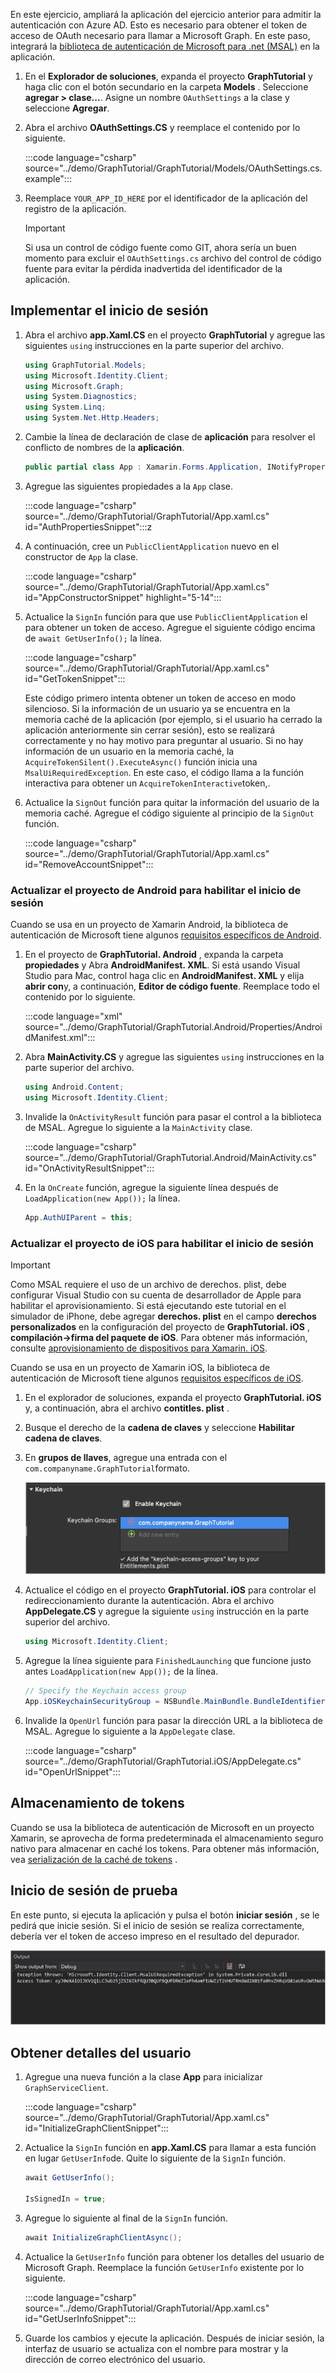 <!-- markdownlint-disable MD002 MD041 -->

En este ejercicio, ampliará la aplicación del ejercicio anterior para admitir la autenticación con Azure AD. Esto es necesario para obtener el token de acceso de OAuth necesario para llamar a Microsoft Graph. En este paso, integrará la [biblioteca de autenticación de Microsoft para .net (MSAL)](https://github.com/AzureAD/microsoft-authentication-library-for-dotnet) en la aplicación.

1. En el **Explorador de soluciones**, expanda el proyecto **GraphTutorial** y haga clic con el botón secundario en la carpeta **Models** . Seleccione **agregar > clase...**. Asigne un nombre `OAuthSettings` a la clase y seleccione **Agregar**.

1. Abra el archivo **OAuthSettings.CS** y reemplace el contenido por lo siguiente.

    :::code language="csharp" source="../demo/GraphTutorial/GraphTutorial/Models/OAuthSettings.cs.example":::

1. Reemplace `YOUR_APP_ID_HERE` por el identificador de la aplicación del registro de la aplicación.

    > [!IMPORTANT]
    > Si usa un control de código fuente como GIT, ahora sería un buen momento para excluir el `OAuthSettings.cs` archivo del control de código fuente para evitar la pérdida inadvertida del identificador de la aplicación.

## <a name="implement-sign-in"></a>Implementar el inicio de sesión

1. Abra el archivo **app.Xaml.CS** en el proyecto **GraphTutorial** y agregue las siguientes `using` instrucciones en la parte superior del archivo.

    ```csharp
    using GraphTutorial.Models;
    using Microsoft.Identity.Client;
    using Microsoft.Graph;
    using System.Diagnostics;
    using System.Linq;
    using System.Net.Http.Headers;
    ```

1. Cambie la línea de declaración de clase de **aplicación** para resolver el conflicto de nombres de la **aplicación**.

    ```csharp
    public partial class App : Xamarin.Forms.Application, INotifyPropertyChanged
    ```

1. Agregue las siguientes propiedades a la `App` clase.

    :::code language="csharp" source="../demo/GraphTutorial/GraphTutorial/App.xaml.cs" id="AuthPropertiesSnippet":::z

1. A continuación, cree un `PublicClientApplication` nuevo en el constructor de `App` la clase.

    :::code language="csharp" source="../demo/GraphTutorial/GraphTutorial/App.xaml.cs" id="AppConstructorSnippet" highlight="5-14":::

1. Actualice la `SignIn` función para que use `PublicClientApplication` el para obtener un token de acceso. Agregue el siguiente código encima de `await GetUserInfo();` la línea.

    :::code language="csharp" source="../demo/GraphTutorial/GraphTutorial/App.xaml.cs" id="GetTokenSnippet":::

    Este código primero intenta obtener un token de acceso en modo silencioso. Si la información de un usuario ya se encuentra en la memoria caché de la aplicación (por ejemplo, si el usuario ha cerrado la aplicación anteriormente sin cerrar sesión), esto se realizará correctamente y no hay motivo para preguntar al usuario. Si no hay información de un usuario en la memoria caché, la `AcquireTokenSilent().ExecuteAsync()` función inicia una `MsalUiRequiredException`. En este caso, el código llama a la función interactiva para obtener un `AcquireTokenInteractive`token,.

1. Actualice la `SignOut` función para quitar la información del usuario de la memoria caché. Agregue el código siguiente al principio de la `SignOut` función.

    :::code language="csharp" source="../demo/GraphTutorial/GraphTutorial/App.xaml.cs" id="RemoveAccountSnippet":::

### <a name="update-android-project-to-enable-sign-in"></a>Actualizar el proyecto de Android para habilitar el inicio de sesión

Cuando se usa en un proyecto de Xamarin Android, la biblioteca de autenticación de Microsoft tiene algunos [requisitos específicos de Android](https://github.com/AzureAD/microsoft-authentication-library-for-dotnet/wiki/Xamarin-Android-specifics).

1. En el proyecto de **GraphTutorial. Android** , expanda la carpeta **propiedades** y Abra **AndroidManifest. XML**. Si está usando Visual Studio para Mac, control haga clic en **AndroidManifest. XML** y elija **abrir con**y, a continuación, **Editor de código fuente**. Reemplace todo el contenido por lo siguiente.

    :::code language="xml" source="../demo/GraphTutorial/GraphTutorial.Android/Properties/AndroidManifest.xml":::

1. Abra **MainActivity.CS** y agregue las siguientes `using` instrucciones en la parte superior del archivo.

    ```csharp
    using Android.Content;
    using Microsoft.Identity.Client;
    ```

1. Invalide la `OnActivityResult` función para pasar el control a la biblioteca de MSAL. Agregue lo siguiente a la `MainActivity` clase.

    :::code language="csharp" source="../demo/GraphTutorial/GraphTutorial.Android/MainActivity.cs" id="OnActivityResultSnippet":::

1. En la `OnCreate` función, agregue la siguiente línea después de `LoadApplication(new App());` la línea.

    ```csharp
    App.AuthUIParent = this;
    ```

### <a name="update-ios-project-to-enable-sign-in"></a>Actualizar el proyecto de iOS para habilitar el inicio de sesión

> [!IMPORTANT]
> Como MSAL requiere el uso de un archivo de derechos. plist, debe configurar Visual Studio con su cuenta de desarrollador de Apple para habilitar el aprovisionamiento. Si está ejecutando este tutorial en el simulador de iPhone, debe agregar **derechos. plist** en el campo **derechos personalizados** en la configuración del proyecto de **GraphTutorial. iOS** , **compilación->firma del paquete de iOS**. Para obtener más información, consulte [aprovisionamiento de dispositivos para Xamarin. iOS](/xamarin/ios/get-started/installation/device-provisioning).

Cuando se usa en un proyecto de Xamarin iOS, la biblioteca de autenticación de Microsoft tiene algunos [requisitos específicos de iOS](https://github.com/AzureAD/microsoft-authentication-library-for-dotnet/wiki/Xamarin-iOS-specifics).

1. En el explorador de soluciones, expanda el proyecto **GraphTutorial. iOS** y, a continuación, abra el archivo **contitles. plist** .

1. Busque el derecho de la **cadena de claves** y seleccione **Habilitar cadena de claves**.

1. En **grupos de llaves**, agregue una entrada con el `com.companyname.GraphTutorial`formato.

    ![Captura de pantalla de la configuración de derechos de llaves](./images/enable-keychain-access.png)

1. Actualice el código en el proyecto **GraphTutorial. iOS** para controlar el redireccionamiento durante la autenticación. Abra el archivo **AppDelegate.CS** y agregue la siguiente `using` instrucción en la parte superior del archivo.

    ```csharp
    using Microsoft.Identity.Client;
    ```

1. Agregue la línea siguiente para `FinishedLaunching` que funcione justo antes `LoadApplication(new App());` de la línea.

    ```csharp
    // Specify the Keychain access group
    App.iOSKeychainSecurityGroup = NSBundle.MainBundle.BundleIdentifier;
    ```

1. Invalide la `OpenUrl` función para pasar la dirección URL a la biblioteca de MSAL. Agregue lo siguiente a la `AppDelegate` clase.

    :::code language="csharp" source="../demo/GraphTutorial/GraphTutorial.iOS/AppDelegate.cs" id="OpenUrlSnippet":::

## <a name="storing-the-tokens"></a>Almacenamiento de tokens

Cuando se usa la biblioteca de autenticación de Microsoft en un proyecto Xamarin, se aprovecha de forma predeterminada el almacenamiento seguro nativo para almacenar en caché los tokens. Para obtener más información, vea [serialización de la caché de tokens](https://github.com/AzureAD/microsoft-authentication-library-for-dotnet/wiki/token-cache-serialization) .

## <a name="test-sign-in"></a>Inicio de sesión de prueba

En este punto, si ejecuta la aplicación y pulsa el botón **iniciar sesión** , se le pedirá que inicie sesión. Si el inicio de sesión se realiza correctamente, debería ver el token de acceso impreso en el resultado del depurador.

![Captura de pantalla de la ventana de resultados en Visual Studio](./images/debugger-access-token.png)

## <a name="get-user-details"></a>Obtener detalles del usuario

1. Agregue una nueva función a la clase **App** para inicializar `GraphServiceClient`.

    :::code language="csharp" source="../demo/GraphTutorial/GraphTutorial/App.xaml.cs" id="InitializeGraphClientSnippet":::

1. Actualice la `SignIn` función en **app.Xaml.CS** para llamar a esta función en lugar `GetUserInfo`de. Quite lo siguiente de la `SignIn` función.

    ```csharp
    await GetUserInfo();

    IsSignedIn = true;
    ```

1. Agregue lo siguiente al final de la `SignIn` función.

    ```csharp
    await InitializeGraphClientAsync();
    ```

1. Actualice la `GetUserInfo` función para obtener los detalles del usuario de Microsoft Graph. Reemplace la función `GetUserInfo` existente por lo siguiente.

    :::code language="csharp" source="../demo/GraphTutorial/GraphTutorial/App.xaml.cs" id="GetUserInfoSnippet":::

1. Guarde los cambios y ejecute la aplicación. Después de iniciar sesión, la interfaz de usuario se actualiza con el nombre para mostrar y la dirección de correo electrónico del usuario.
